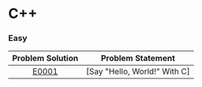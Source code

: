 # C++

### Easy

|Problem Solution|Problem Statement|
|:--------------:|-----------------|
|[E0001]|[Say "Hello, World!" With C]|


[//]: # (Easy)

[E0001]: Easy/E0001.cpp
[Say "Hello, World!" With C`]: https://www.hackerrank.com/challenges/hello-world-c/problem
